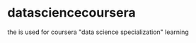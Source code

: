 datasciencecoursera
===================

the is used for coursera "data science specialization" learning 
